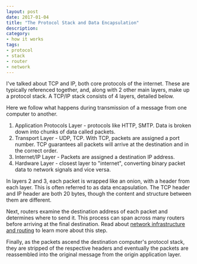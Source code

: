 ```yaml
---
layout: post
date: 2017-01-04
title: "The Protocol Stack and Data Encapsulation"
description:
category:
- how it works
tags:
- protocol
- stack
- router
- network
---
```


I've talked about TCP and IP, both core protocols of the internet. These are typically referenced together, and, along with 2 other main layers, make up a protocol stack. A TCP/IP stack consists of 4 layers, detailed below.  

Here we follow what happens during transmission of a message from one computer to another.

1. Application Protocols Layer - protocols like HTTP, SMTP. Data is broken down into chunks of data called packets.
2. Transport Layer - UDP, TCP. With TCP, packets are assigned a port number. TCP guarantees all packets will arrive at the destination and in the correct order.
3. Internet/IP Layer - Packets are assigned a destination IP address.
4. Hardware Layer - closest layer to "internet", converting binary packet data to network signals and vice versa.

In layers 2 and 3, each packet is wrapped like an onion, with a header from each layer. This is often referred to as data encapsulation. The TCP header and IP header are both 20 bytes, though the content and structure between them are different. 

Next, routers examine the destination address of each packet and determines where to send it. This process can span across many routers before arriving at the final destination. Read about [network infrastructure and routing](http://catherine.work/notes/post/networkinfrastructure) to learn more about this step.

Finally, as the packets ascend the destination computer's protocol stack, they are stripped of the respective headers and eventually the packets are reassembled into the original message from the origin application layer.
